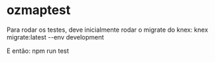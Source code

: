 # ozmaptest
Para rodar os testes, deve inicialmente rodar o migrate do knex:
knex migrate:latest --env development

E então:
npm run test
